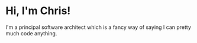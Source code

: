 # Hi, I'm Chris!

I'm a principal software architect which is a fancy way of saying I can pretty much code anything.

